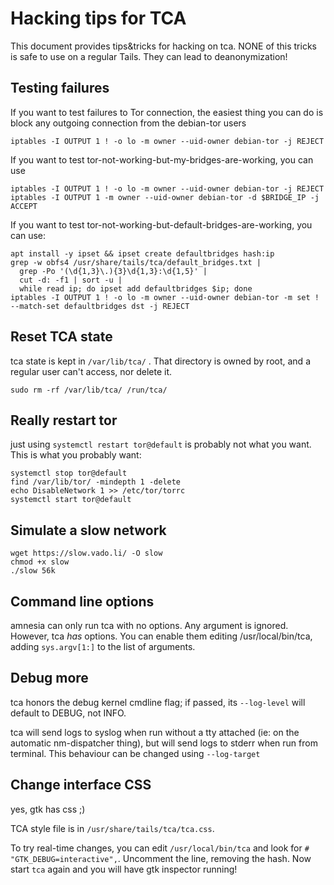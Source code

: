 Hacking tips for TCA
=======================

This document provides tips&tricks for hacking on tca. NONE of this tricks is safe to use on a regular Tails.
They can lead to deanonymization!


Testing failures
-------------------

If you want to test failures to Tor connection, the easiest thing you can do is block any outgoing connection
from the debian-tor users

    iptables -I OUTPUT 1 ! -o lo -m owner --uid-owner debian-tor -j REJECT

If you want to test tor-not-working-but-my-bridges-are-working, you can use

    iptables -I OUTPUT 1 ! -o lo -m owner --uid-owner debian-tor -j REJECT
    iptables -I OUTPUT 1 -m owner --uid-owner debian-tor -d $BRIDGE_IP -j ACCEPT

If you want to test tor-not-working-but-default-bridges-are-working, you can use:

    apt install -y ipset && ipset create defaultbridges hash:ip
    grep -w obfs4 /usr/share/tails/tca/default_bridges.txt |
      grep -Po '(\d{1,3}\.){3}\d{1,3}:\d{1,5}' |
      cut -d: -f1 | sort -u |
      while read ip; do ipset add defaultbridges $ip; done
    iptables -I OUTPUT 1 ! -o lo -m owner --uid-owner debian-tor -m set ! --match-set defaultbridges dst -j REJECT

Reset TCA state
-------------

tca state is kept in `/var/lib/tca/` . That directory is owned by root, and a regular user can't
access, nor delete it.

    sudo rm -rf /var/lib/tca/ /run/tca/

Really restart tor
---------------------

just using `systemctl restart tor@default` is probably not what you want. This is what you probably want:

    systemctl stop tor@default
    find /var/lib/tor/ -mindepth 1 -delete
    echo DisableNetwork 1 >> /etc/tor/torrc
    systemctl start tor@default

Simulate a slow network
-------------------------

    wget https://slow.vado.li/ -O slow
    chmod +x slow
    ./slow 56k

Command line options
--------------------

amnesia can only run tca with no options. Any argument is ignored. However, tca *has* options. You can enable
them editing /usr/local/bin/tca, adding `sys.argv[1:]` to the list of arguments.

Debug more
----------

tca honors the debug kernel cmdline flag; if passed, its `--log-level` will default to DEBUG, not INFO.

tca will send logs to syslog when run without a tty attached (ie: on the automatic nm-dispatcher thing), but
will send logs to stderr when run from terminal. This behaviour can be changed using `--log-target`

Change interface CSS
---------------------

yes, gtk has css ;)

TCA style file is in `/usr/share/tails/tca/tca.css`.

To try real-time changes, you can edit `/usr/local/bin/tca` and look for `# "GTK_DEBUG=interactive",`.
Uncomment the  line, removing the hash. Now start `tca` again and you will have gtk inspector running!

